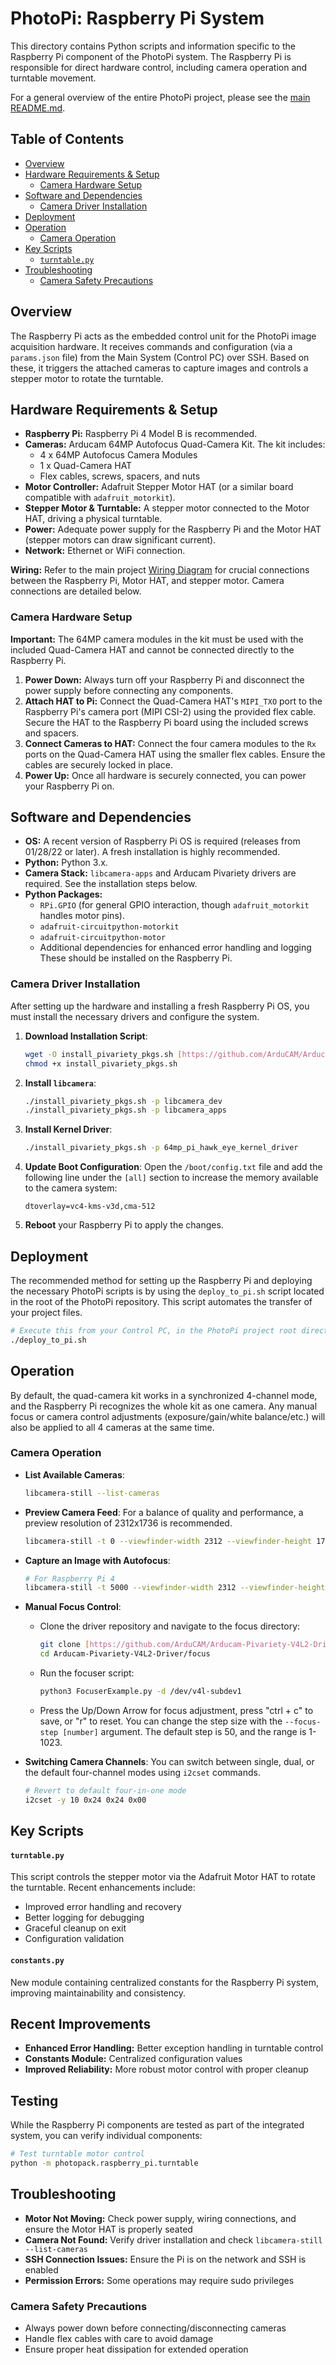 # PhotoPi: Raspberry Pi System

This directory contains Python scripts and information specific to the Raspberry Pi component of the PhotoPi system. The Raspberry Pi is responsible for direct hardware control, including camera operation and turntable movement.

For a general overview of the entire PhotoPi project, please see the [main README.md](../../README.md).

## Table of Contents

* [Overview](#overview)
* [Hardware Requirements & Setup](#hardware-requirements--setup)
    * [Camera Hardware Setup](#camera-hardware-setup)
* [Software and Dependencies](#software-and-dependencies)
    * [Camera Driver Installation](#camera-driver-installation)
* [Deployment](#deployment)
* [Operation](#operation)
    * [Camera Operation](#camera-operation)
* [Key Scripts](#key-scripts)
    * [`turntable.py`](#turntablepy)
* [Troubleshooting](#troubleshooting)
    * [Camera Safety Precautions](#camera-safety-precautions)

## Overview

The Raspberry Pi acts as the embedded control unit for the PhotoPi image acquisition hardware. It receives commands and configuration (via a `params.json` file) from the Main System (Control PC) over SSH. Based on these, it triggers the attached cameras to capture images and controls a stepper motor to rotate the turntable.

## Hardware Requirements & Setup

* **Raspberry Pi:** Raspberry Pi 4 Model B is recommended.
* **Cameras:** Arducam 64MP Autofocus Quad-Camera Kit. The kit includes:
    * 4 x 64MP Autofocus Camera Modules
    * 1 x Quad-Camera HAT
    * Flex cables, screws, spacers, and nuts
* **Motor Controller:** Adafruit Stepper Motor HAT (or a similar board compatible with `adafruit_motorkit`).
* **Stepper Motor & Turntable:** A stepper motor connected to the Motor HAT, driving a physical turntable.
* **Power:** Adequate power supply for the Raspberry Pi and the Motor HAT (stepper motors can draw significant current).
* **Network:** Ethernet or WiFi connection.

**Wiring:** Refer to the main project [Wiring Diagram](../../README.md#wiring-diagram) for crucial connections between the Raspberry Pi, Motor HAT, and stepper motor. Camera connections are detailed below.

### Camera Hardware Setup

**Important:** The 64MP camera modules in the kit must be used with the included Quad-Camera HAT and cannot be connected directly to the Raspberry Pi.

1.  **Power Down:** Always turn off your Raspberry Pi and disconnect the power supply before connecting any components.
2.  **Attach HAT to Pi:** Connect the Quad-Camera HAT's `MIPI_TXO` port to the Raspberry Pi's camera port (MIPI CSI-2) using the provided flex cable. Secure the HAT to the Raspberry Pi board using the included screws and spacers.
3.  **Connect Cameras to HAT:** Connect the four camera modules to the `Rx` ports on the Quad-Camera HAT using the smaller flex cables. Ensure the cables are securely locked in place.
4.  **Power Up:** Once all hardware is securely connected, you can power your Raspberry Pi on.

## Software and Dependencies

* **OS:** A recent version of Raspberry Pi OS is required (releases from 01/28/22 or later). A fresh installation is highly recommended.
* **Python:** Python 3.x.
* **Camera Stack:** `libcamera-apps` and Arducam Pivariety drivers are required. See the installation steps below.
* **Python Packages:**
    * `RPi.GPIO` (for general GPIO interaction, though `adafruit_motorkit` handles motor pins).
    * `adafruit-circuitpython-motorkit`
    * `adafruit-circuitpython-motor`
    * Additional dependencies for enhanced error handling and logging
    These should be installed on the Raspberry Pi.

### Camera Driver Installation

After setting up the hardware and installing a fresh Raspberry Pi OS, you must install the necessary drivers and configure the system.

1.  **Download Installation Script**:
    ```bash
    wget -O install_pivariety_pkgs.sh [https://github.com/ArduCAM/Arducam-Pivariety-V4L2-Driver/releases/download/install_script/install_pivariety_pkgs.sh](https://github.com/ArduCAM/Arducam-Pivariety-V4L2-Driver/releases/download/install_script/install_pivariety_pkgs.sh)
    chmod +x install_pivariety_pkgs.sh
    ```
2.  **Install `libcamera`**:
    ```bash
    ./install_pivariety_pkgs.sh -p libcamera_dev
    ./install_pivariety_pkgs.sh -p libcamera_apps
    ```
3.  **Install Kernel Driver**:
    ```bash
    ./install_pivariety_pkgs.sh -p 64mp_pi_hawk_eye_kernel_driver
    ```
4.  **Update Boot Configuration**:
    Open the `/boot/config.txt` file and add the following line under the `[all]` section to increase the memory available to the camera system:
    ```
    dtoverlay=vc4-kms-v3d,cma-512
    ```
5.  **Reboot** your Raspberry Pi to apply the changes.

## Deployment

The recommended method for setting up the Raspberry Pi and deploying the necessary PhotoPi scripts is by using the `deploy_to_pi.sh` script located in the root of the PhotoPi repository. This script automates the transfer of your project files.

```bash
# Execute this from your Control PC, in the PhotoPi project root directory:
./deploy_to_pi.sh
```

## Operation

By default, the quad-camera kit works in a synchronized 4-channel mode, and the Raspberry Pi recognizes the whole kit as one camera. Any manual focus or camera control adjustments (exposure/gain/white balance/etc.) will also be applied to all 4 cameras at the same time.

### Camera Operation

* **List Available Cameras**:
    ```bash
    libcamera-still --list-cameras
    ```

* **Preview Camera Feed**:
    For a balance of quality and performance, a preview resolution of 2312x1736 is recommended.
    ```bash
    libcamera-still -t 0 --viewfinder-width 2312 --viewfinder-height 1736
    ```

* **Capture an Image with Autofocus**:
    ```bash
    # For Raspberry Pi 4
    libcamera-still -t 5000 --viewfinder-width 2312 --viewfinder-height 1736 -o pi_hawk_eye.jpg --autofocus
    ```

* **Manual Focus Control**:
    * Clone the driver repository and navigate to the focus directory:
        ```bash
        git clone [https://github.com/ArduCAM/Arducam-Pivariety-V4L2-Driver.git](https://github.com/ArduCAM/Arducam-Pivariety-V4L2-Driver.git)
        cd Arducam-Pivariety-V4L2-Driver/focus
        ```
    * Run the focuser script:
        ```bash
        python3 FocuserExample.py -d /dev/v4l-subdev1
        ```
    * Press the Up/Down Arrow for focus adjustment, press "ctrl + c" to save, or "r" to reset. You can change the step size with the `--focus-step [number]` argument. The default step is 50, and the range is 1-1023.

* **Switching Camera Channels**:
    You can switch between single, dual, or the default four-channel modes using `i2cset` commands.
    ```bash
    # Revert to default four-in-one mode
    i2cset -y 10 0x24 0x24 0x00
    ```
## Key Scripts

#### `turntable.py`

This script controls the stepper motor via the Adafruit Motor HAT to rotate the turntable. Recent enhancements include:
* Improved error handling and recovery
* Better logging for debugging
* Graceful cleanup on exit
* Configuration validation

#### `constants.py`

New module containing centralized constants for the Raspberry Pi system, improving maintainability and consistency.

## Recent Improvements

* **Enhanced Error Handling:** Better exception handling in turntable control
* **Constants Module:** Centralized configuration values
* **Improved Reliability:** More robust motor control with proper cleanup

## Testing

While the Raspberry Pi components are tested as part of the integrated system, you can verify individual components:
```bash
# Test turntable motor control
python -m photopack.raspberry_pi.turntable
```

## Troubleshooting

* **Motor Not Moving:** Check power supply, wiring connections, and ensure the Motor HAT is properly seated
* **Camera Not Found:** Verify driver installation and check `libcamera-still --list-cameras`
* **SSH Connection Issues:** Ensure the Pi is on the network and SSH is enabled
* **Permission Errors:** Some operations may require sudo privileges

### Camera Safety Precautions

* Always power down before connecting/disconnecting cameras
* Handle flex cables with care to avoid damage
* Ensure proper heat dissipation for extended operation